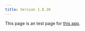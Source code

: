 ```yaml
---
title: Version 1.0.10
---
```


This page is an test page for [this app](https://www.cloudflare.com/apps/simpleanalytics).
